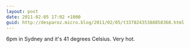 ```yaml
---
layout: post
date: 2011-02-05 17:02 +1000
guid: http://desparoz.micro.blog/2011/02/05/t33782435388858368.html
---
```

6pm in Sydney and it's 41 degrees Celsius. Very hot.
